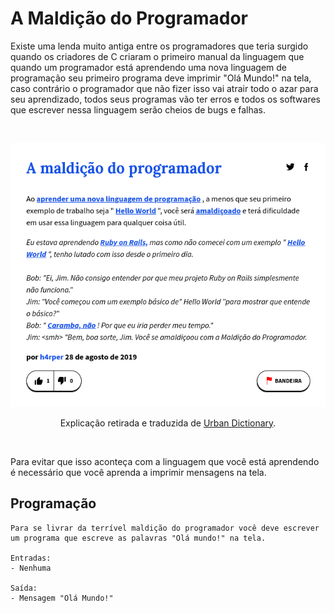 # A Maldição do Programador

Existe uma lenda muito antiga entre os programadores que teria surgido quando os criadores de C criaram o primeiro manual da linguagem que quando um programador está aprendendo uma nova linguagem de programação seu primeiro programa deve imprimir "Olá Mundo!" na tela, caso contrário o programador que não fizer isso vai atrair todo o azar para seu aprendizado, todos seus programas vão ter erros e todos os softwares que escrever nessa linguagem serão cheios de bugs e falhas.

<br>
<p align="center">
    <img src="./img/maldicao.png">
    <p align="center">Explicação retirada e traduzida de <a href="https://www.urbandictionary.com/define.php?term=programmers%20curse">Urban Dictionary</a>.</p>
</p>
<br>

Para evitar que isso aconteça com a linguagem que você está aprendendo é necessário que você aprenda a imprimir mensagens na tela.

## Programação

```
Para se livrar da terrível maldição do programador você deve escrever um programa que escreve as palavras "Olá mundo!" na tela. 

Entradas:
- Nenhuma

Saída:
- Mensagem "Olá Mundo!"
```